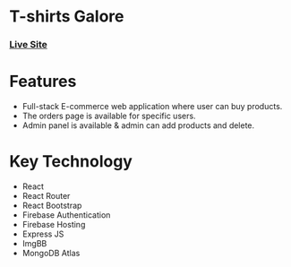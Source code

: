 # T-shirts Galore
### [Live Site](https://t-shirts-galore.firebaseapp.com/)

# Features 
- Full-stack E-commerce web application where user can buy products.
- The orders page is available for specific users.
- Admin panel is available & admin can add products and delete.

# Key Technology
- React 
- React Router 
- React Bootstrap
- Firebase Authentication
- Firebase Hosting 
- Express JS
- ImgBB
- MongoDB Atlas
